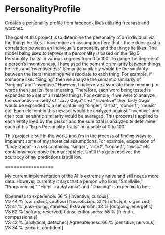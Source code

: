 PersonalityProfile
==================

Creates a personality profile from facebook likes utilizing freebase and wordnet.

The goal of this project is to determine the personality of an individual via the things he likes. I have made an assumption here that - there does exist a correlation between an individual’s personality and the things he likes. The model being used to represent a personality is based on the ‘Big 5 Personality Traits’ in various degrees from 0 to 100.
To gauge the degree of a person’s inventiveness, I have used the semantic similarity between things he likes and ‘inventiveness’. Semantic similarity would be the similarity between the literal meanings we associate to each thing. For example, if someone likes “Singing” then we analyze the semantic similarity of “singing” and “inventive.” However, I believe we associate more meaning to words then just its literal meaning. Therefore, each word being tested is expanded to a set of all related things. For example, if we were to analyze the semantic similarity of “Lady Gaga” and “ inventive” then Lady Gaga would be expanded to a set containing “singer”, ”artist”, ”concert”, ”music” etc. Each element in this new set would be analyzed against “inventive” and their total semantic similarity would be averaged. This process is applied to each entity liked by the person and the sum total is analyzed to determine each of his “Big 5 Personality Traits” on a scale of 0 to 100.




This project is still in the works and i'm in the process of finding ways to implemnt some of my thoretical assumptions. For example, exapansion of "Lady Gaga" to a set containing “singer”, ”artist”, ”concert”, ”music” etc contaions more noise then acceptable. Untill this gets resolved the acuraccy of my predictions is still low.



=================

My current implementation of the AI is extremely naive and still needs more data. However, currently it says that a person who likes "Smallville,” "Programming,” "Hotel Transylvania" and "Dancing" is expected to be:-

Openness to experience: 56 % [inventive, curious]           
                  VS    44 % [consistent, cautious]
Neuroticism:                   59 % [efficient, organized]         
                          VS    41 % [easy-going, careless]
Extraversion:                   38 % [outgoing, energetic]        
                          VS    62 % [solitary, reserved]
Conscientiousness:         58 % [friendly, compassionate]  
                      VS   42 % [analytical, detached]
Agreeableness:               66 % [sensitive, nervous]          
                        VS    34 % [secure, confident]
                        
                        
                        
                        
